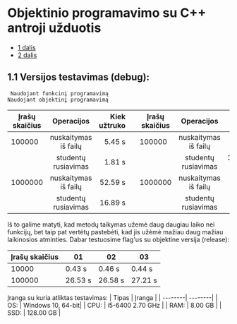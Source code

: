 # Objektinio programavimo su C++ antroji užduotis

* [1 dalis](https://github.com/Hurabashi/oop-with-c-plus-plus/tree/V1.1)
* [2 dalis](https://github.com/Hurabashi/oop-with-c-plus-plus/tree/V1.2)


## 1.1 Versijos testavimas (debug):
     Naudojant funkcinį programavimą                                          Naudojant objektinį programavimą    

|      Įrašų skaičius       |    Operacijos    | Kiek užtruko | |     Įrašų skaičius   |    Operacijos    | Kiek užtruko | |
|---------------------|:------------------:|--------------:|-------------------------|---------------------|:------------------:|--------------:|---------------------|
| 100000 |    nuskaitymas iš failų   | 5.45 s | | 100000 |    nuskaitymas iš failų   |   6.56 s | |
|      |    studentų rusiavimas    | 1.81 s | |      |    studentų rusiavimas    |   3006.34 s | |
| 1000000 |    nuskaitymas iš failų   | 52.59 s | | 1000000 |    nuskaitymas iš failų   |   58.88 s | |
|      |    studentų rusiavimas    | 16.89 s | |      |    studentų rusiavimas    |   >24 h | ||

Iš to galime matyti, kad metodų taikymas užemė daug daugiau laiko nei funkcijų, bet taip pat vertėtų pastebėti, kad jis užėmė mažiau daug mažiau laikinosios atminties.
Dabar testuosime flag'us su objektine versija (release):

|    Įrašų skaičius  | 01 | 02 | 03 |
|----------------------|----|----|----|
| 10000  | 0.43 s  | 0.46 s| 0.44 s|
| 100000 | 26.53 s | 26.58 s| 27.21 s|


   Įranga su kuria atliktas testavimas:
| Tipas | Įranga |
| --------| --------|
| OS: | Windows 10, 64-bit|
| CPU: | i5-6400 2.70 GHz |
| RAM: | 8.00 GB |
| SSD: | 128.00 GB |

